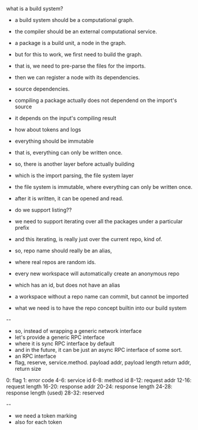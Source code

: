 what is a build system?
- a build system should be a computational graph.
- the compiler should be an external computational service.
- a package is a build unit, a node in the graph.
- but for this to work, we first need to build the graph.
- that is, we need to pre-parse the files for the imports.
- then we can register a node with its dependencies.
- source dependencies.
- compiling a package actually does not dependend on the import's source
- it depends on the input's compiling result
- how about tokens and logs
- everything should be immutable
- that is, everything can only be written once.

- so, there is another layer before actually building
- which is the import parsing, the file system layer
- the file system is immutable, where everything can only be written once.
- after it is written, it can be opened and read.
- do we support listing??
- we need to support iterating over all the packages under a particular prefix
- and this iterating, is really just over the current repo, kind of.
- so, repo name should really be an alias,
- where real repos are random ids.
- every new workspace will automatically create an anonymous repo
- which has an id, but does not have an alias
- a workspace without a repo name can commit, but cannot be imported

- what we need is to have the repo concept builtin into our build system

--

- so, instead of wrapping a generic network interface
- let's provide a generic RPC interface
- where it is sync RPC interface by default
- and in the future, it can be just an async RPC interface of some sort.
- an RPC interface
- flag, reserve, service.method. payload addr, payload length
  return addr, return size

0: flag
1: error code
4-6: service id
6-8: method id
8-12: request addr
12-16: request length
16-20: response addr
20-24: response length
24-28: response length (used)
28-32: reserved

--

- we need a token marking
- also for each token

